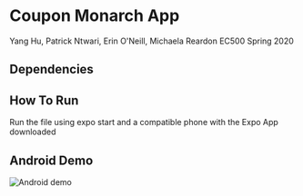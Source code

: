 # Coupon Monarch App 
Yang Hu, Patrick Ntwari, Erin O'Neill, Michaela Reardon
EC500
Spring 2020

## Dependencies

## How To Run
Run the file using expo start and a compatible phone with the Expo App downloaded

## Android Demo

![Android demo](./android_demo.gif)
